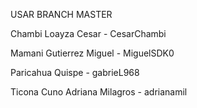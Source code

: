 USAR BRANCH MASTER

Chambi Loayza Cesar - CesarChambi



Mamani Gutierrez Miguel - MiguelSDK0



Paricahua Quispe - gabrieL968



Ticona Cuno Adriana Milagros - adrianamil
